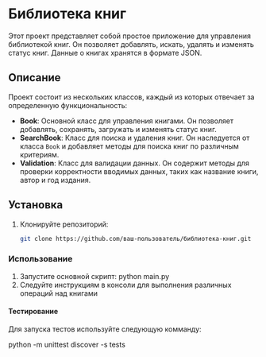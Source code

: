 # Библиотека книг

Этот проект представляет собой простое приложение для управления библиотекой книг. Он позволяет добавлять, искать, удалять и изменять статус книг. Данные о книгах хранятся в формате JSON.

## Описание

Проект состоит из нескольких классов, каждый из которых отвечает за определенную функциональность:

- **Book**: Основной класс для управления книгами. Он позволяет добавлять, сохранять, загружать и изменять статус книг.
- **SearchBook**: Класс для поиска и удаления книг. Он наследуется от класса `Book` и добавляет методы для поиска книг по различным критериям.
- **Validation**: Класс для валидации данных. Он содержит методы для проверки корректности вводимых данных, таких как название книги, автор и год издания.

## Установка

1. Клонируйте репозиторий:
   ```bash
   git clone https://github.com/ваш-пользователь/библиотека-книг.git

### Использование
1. Запустите основной скрипт:
   python main.py
2. Следуйте инструкциям в консоли для выполнения различных операций над книгами

#### Тестирование

Для запуска тестов используйте следующую комманду: 

python -m unittest discover -s tests
